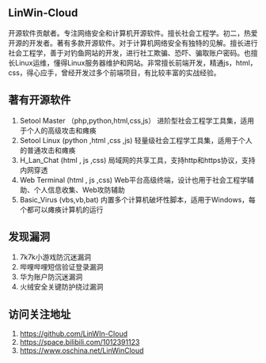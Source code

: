 ## LinWin-Cloud

开源软件贡献者。专注网络安全和计算机开源软件。擅长社会工程学。初二，热爱开源的开发者。著有多款开源软件。对于计算机网络安全有独特的见解。擅长进行社会工程学，善于对钓鱼网站的开发，进行社工欺骗、恐吓、骗取账户密码。也擅长Linux运维，懂得Linux服务器维护和网站。非常擅长前端开发，精通js，html，css，得心应手，曾经开发过多个前端项目，有比较丰富的实战经验。
                      
## 著有开源软件
1. Setool Master   （php,python,html,css,js） 进阶型社会工程学工具集，适用于个人的高级攻击和瘫痪
2. Setool Linux     (python ,html ,css ,js)   轻量级社会工程学工具集，适用于个人的普通攻击和瘫痪
3. H_Lan_Chat       (html , js ,css)          局域网的共享工具，支持http和https协议，支持内网穿透
4. Web Terminal     (html , js ,css)          Web平台高级终端，设计也用于社会工程学辅助、个人信息收集、Web攻防辅助
5. Basic_Virus      (vbs,vb,bat)              内置多个计算机破坏性脚本，适用于Windows，每个都可以瘫痪计算机的运行

## 发现漏洞
1. 7k7k小游戏防沉迷漏洞
2. 哔哩哔哩短信验证登录漏洞
3. 华为账户防沉迷漏洞
4. 火绒安全关键防护绕过漏洞

## 访问关注地址
1. https://github.com/LinWIn-Cloud
2. https://space.bilibili.com/1012391123
3. https://www.oschina.net/LinWinCloud

